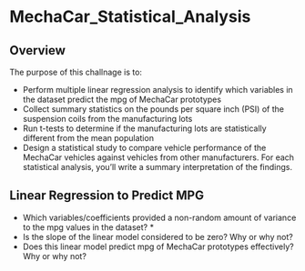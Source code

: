 # MechaCar_Statistical_Analysis

## Overview
The purpose of this challnage is to: 
* Perform multiple linear regression analysis to identify which variables in the dataset predict the mpg of MechaCar prototypes
* Collect summary statistics on the pounds per square inch (PSI) of the suspension coils from the manufacturing lots
* Run t-tests to determine if the manufacturing lots are statistically different from the mean population
* Design a statistical study to compare vehicle performance of the MechaCar vehicles against vehicles from other manufacturers. For each statistical analysis, you’ll write a summary interpretation of the findings.


## Linear Regression to Predict MPG
* Which variables/coefficients provided a non-random amount of variance to the mpg values in the dataset?
    * 
* Is the slope of the linear model considered to be zero? Why or why not?
* Does this linear model predict mpg of MechaCar prototypes effectively? Why or why not?